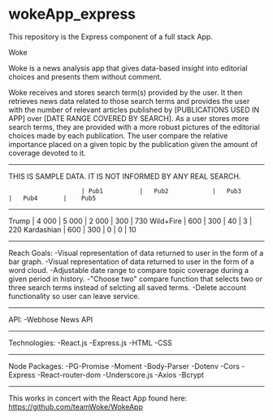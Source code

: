 # wokeApp_express

This repository is the Express component of a full stack App.

Woke

Woke is a news analysis app that gives data-based insight into editorial choices and presents them without comment.

Woke receives and stores search term(s) provided by the user.  It then retrieves news data related to those search terms and provides the user with the number of relevant articles published by [PUBLICATIONS USED IN APP] over [DATE RANGE COVERED BY SEARCH].  As a user stores more search terms, they are provided with a more robust pictures of the editorial choices made by each publication.  The user compare the relative importance placed on a given topic by the publication given the amount of coverage devoted to it.

********************************

THIS IS SAMPLE DATA.  IT IS NOT INFORMED BY ANY REAL SEARCH.

						| Pub1			|	Pub2			|	Pub3			|	Pub4       |	Pub5
---------------------------------------------------------------------------
Trump				|	4 000			|	5	000			|	2 000			| 300 			 | 730
Wild+Fire		|	600				|	300				|	40				|	3					 | 220
Kardashian	|	600				|	300				|	0					| 0					 | 10

********************************
Reach Goals:
-Visual representation of data returned to user in the form of a bar graph.
-Visual representation of data returned to user in the form of a word cloud.
-Adjustable date range to compare topic coverage during a given period in history.
-"Choose two" compare function that selects two or three search terms instead of selcting all saved terms.
-Delete account functionality so user can leave service.

********************************
API:
-Webhose News API

********************************
Technologies:
-React.js
-Express.js 
-HTML
-CSS

********************************
Node Packages:
-PG-Promise
-Moment
-Body-Parser
-Dotenv
-Cors
-Express
-React-router-dom
-Underscore.js
-Axios
-Bcrypt

********************************
This works in concert with the React App found here: https://github.com/teamWoke/WokeApp
